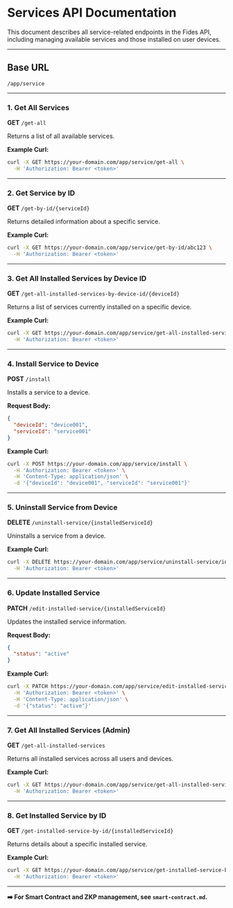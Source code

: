 # Services API Documentation

This document describes all service-related endpoints in the Fides API, including managing available services and those installed on user devices.

---

## Base URL

```
/app/service
```

---

### 1. Get All Services

**GET** `/get-all`

Returns a list of all available services.

**Example Curl:**

```bash
curl -X GET https://your-domain.com/app/service/get-all \
  -H 'Authorization: Bearer <token>'
```

---

### 2. Get Service by ID

**GET** `/get-by-id/{serviceId}`

Returns detailed information about a specific service.

**Example Curl:**

```bash
curl -X GET https://your-domain.com/app/service/get-by-id/abc123 \
  -H 'Authorization: Bearer <token>'
```

---

### 3. Get All Installed Services by Device ID

**GET** `/get-all-installed-services-by-device-id/{deviceId}`

Returns a list of services currently installed on a specific device.

**Example Curl:**

```bash
curl -X GET https://your-domain.com/app/service/get-all-installed-services-by-device-id/device001 \
  -H 'Authorization: Bearer <token>'
```

---

### 4. Install Service to Device

**POST** `/install`

Installs a service to a device.

**Request Body:**

```json
{
  "deviceId": "device001",
  "serviceId": "service001"
}
```

**Example Curl:**

```bash
curl -X POST https://your-domain.com/app/service/install \
  -H 'Authorization: Bearer <token>' \
  -H 'Content-Type: application/json' \
  -d '{"deviceId": "device001", "serviceId": "service001"}'
```

---

### 5. Uninstall Service from Device

**DELETE** `/uninstall-service/{installedServiceId}`

Uninstalls a service from a device.

**Example Curl:**

```bash
curl -X DELETE https://your-domain.com/app/service/uninstall-service/installed123 \
  -H 'Authorization: Bearer <token>'
```

---

### 6. Update Installed Service

**PATCH** `/edit-installed-service/{installedServiceId}`

Updates the installed service information.

**Request Body:**

```json
{
  "status": "active"
}
```

**Example Curl:**

```bash
curl -X PATCH https://your-domain.com/app/service/edit-installed-service/installed123 \
  -H 'Authorization: Bearer <token>' \
  -H 'Content-Type: application/json' \
  -d '{"status": "active"}'
```

---

### 7. Get All Installed Services (Admin)

**GET** `/get-all-installed-services`

Returns all installed services across all users and devices.

**Example Curl:**

```bash
curl -X GET https://your-domain.com/app/service/get-all-installed-services \
  -H 'Authorization: Bearer <token>'
```

---

### 8. Get Installed Service by ID

**GET** `/get-installed-service-by-id/{installedServiceId}`

Returns details about a specific installed service.

**Example Curl:**

```bash
curl -X GET https://your-domain.com/app/service/get-installed-service-by-id/installed123 \
  -H 'Authorization: Bearer <token>'
```

---

**➡️ For Smart Contract and ZKP management, see `smart-contract.md`.**
